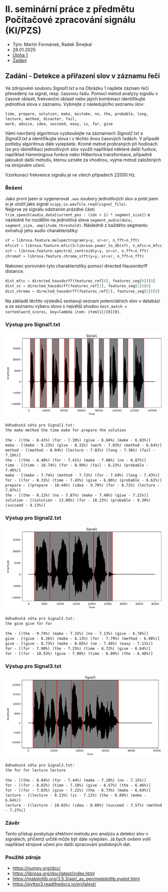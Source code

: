 # II. seminární práce z předmětu Počítačové zpracování signálu (KI/PZS)

- Tým: Martin Formánek, Radek Šmejkal
- 28.01.2025
- [Úloha 1](sem.ipynb)
- [Zadání](SeminarniPrace-II.pdf)

## Zadání - Detekce a přiřazení slov v záznamu řeči

Ve zdrojovém souboru _Signal1.txt_ a na Obrázku 1 najdete záznam řeči převedený na signál,
resp. časovou řadu. Pomocí metod analýzy signálu v časové oblasti, frekvenční oblasti nebo
jejich kombinací identifikujte jednotlivá slova v záznamu. Vybírejte z následujícího seznamu
slov:

```text
time, prepare, solution, make, mistake, no, the, probable, long, lecture, method, disaster, fail,
work, advice, idea, succeed, easy, is, for, give
```

Vámi navržený algoritmus vyzkoušejte na záznamech _Signal2.txt_ a _Signal3.txt_ a identifikujte
slova i v těchto dvou časových řadách. V případě potřeby algoritmus dále vylepšete. Kromě
metod probraných při hodinách lze pro identifikaci jednotlivých slov využít například některé
další funkce, například Hammingova funkce nebo Hilbertova transformace, případně jakoukoli
další metodu, kterou uznáte za vhodnou, vyjma metod založených na strojovém učení.

Vzorkovací frekvence signálu je ve všech případech 22050 Hz.

### Řešení

Jako první jsem si vygeneroval `.wav` soubory jednotlivých slov a poté jsem si je uložil jako signál `scipy.io.wavfile.read(signal_file)`.  
Nejprve ze signálu odstraním prázdné části `trim_speech(audio_data[current_pos : (idx + 1) * segment_size])` a následně ho rozdělím na jednotlivá slova `segment_audio(data, segment_size, amplitude_threshold)`. Následně z každého segmentu extrahuji jeho audio charakteristiky:

```py
sY = librosa.feature.melspectrogram(y=y, sr=sr, n_fft=n_fft)
mfccsY = librosa.feature.mfcc(S=librosa.power_to_db(sY), n_mfcc=n_mfcc)
scY = librosa.feature.spectral_centroid(y=y, sr=sr, n_fft=n_fft)
chromaY = librosa.feature.chroma_stft(y=y, sr=sr, n_fft=n_fft)
```

Nakonec porovnám tyto charakteristiky pomocí directed Hauserdorff distance.

```py
dist_mfcc = directed_hausdorff(features_ref[0], features_seg[0])[0]
dist_sc = directed_hausdorff(features_ref[1], features_seg[1])[0]
dist_chroma = directed_hausdorff(features_ref[2], features_seg[2])[0]
```

Na základě těchto výsledků sestavuji seznam potenciálních slov v databázi a ze seznamu vyberu slovo s největší shodou `best_match = sorted(word_scores, key=lambda item: item[1])[0][0]`.

### Výstup pro Signal1.txt

![Graf slov v signálu 1.](img/signal1.png)

```text
Odhadnutá věta pro Signal1.txt:
the make method the time make for prepare the solution

the - [(the - 8.41%) (for - 7.39%) (give - 6.84%) (make - 6.83%)]
make - [(make - 9.23%) (give - 8.31%) (work - 7.03%) (method - 6.64%)]
method - [(method - 8.04%) (lecture - 7.82%) (long - 7.36%) (fail - 7.18%)]
the - [(the - 8.48%) (for - 7.41%) (make - 7.08%) (no - 6.87%)]
time - [(time - 10.74%) (for - 8.99%) (fail - 8.23%) (probable - 7.46%)]
make - [(make - 7.74%) (method - 7.72%) (for - 7.69%) (long - 7.43%)]
for - [(for - 8.31%) (time - 7.43%) (give - 6.86%) (probable - 6.62%)]
prepare - [(prepare - 10.44%) (idea - 9.70%) (for - 8.72%) (lecture - 7.97%)]
the - [(the - 8.12%) (no - 7.87%) (make - 7.40%) (give - 7.21%)]
solution - [(solution - 13.08%) (for - 10.23%) (probable - 9.30%) (succeed - 9.13%)]
```

### Výstup pro Signal2.txt

![Graf slov v signálu 2.](img/signal2.png)

```text
Odhadnutá věta pro Signal2.txt:
the give give for for

the - [(the - 9.74%) (make - 7.32%) (no - 7.13%) (give - 6.78%)]
give - [(give - 8.26%) (make - 8.13%) (for - 7.79%) (method - 6.98%)]
give - [(give - 8.73%) (make - 8.65%) (no - 7.46%) (easy - 7.11%)]
for - [(for - 7.90%) (the - 7.25%) (time - 6.72%) (give - 6.64%)]
for - [(for - 10.53%) (give - 7.00%) (time - 6.89%) (the - 6.48%)]
```

### Výstup pro Signal3.txt

![Graf slov v signálu3.](img/signal3.png)

```text
Odhadnutá věta pro Signal3.txt:
the for for lecture lecture

the - [(the - 8.04%) (for - 7.44%) (make - 7.20%) (no - 7.15%)]
for - [(for - 8.82%) (time - 7.18%) (give - 6.57%) (the - 6.46%)]
for - [(for - 7.83%) (give - 7.21%) (the - 6.73%) (make - 6.64%)]
lecture - [(lecture - 8.13%) (is - 7.12%) (the - 6.89%) (make - 6.64%)]
lecture - [(lecture - 10.03%) (idea - 8.80%) (succeed - 7.57%) (method - 7.27%)]
```

### Závěr

Tento přístup poskytuje efektivní metodu pro analýzu a detekci slov v signálech, přičemž určitě může být dále vylepšen. Já bych ovšem volil například strojové učení pro další zpracování podobných dat.

### Použité zdroje

- <https://numpy.org/doc/>
- <https://librosa.org/doc/latest/index.html>
- <https://matplotlib.org/3.5.3/api/_as_gen/matplotlib.pyplot.html>
- <https://pyttsx3.readthedocs.io/en/latest/>
